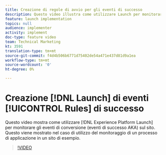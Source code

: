 ```yaml
---
title: Creazione di regole di avvio per gli eventi di successo
description: Questo video illustra come utilizzare Launch per monitorare gli eventi di conversione (eventi di successo AKA) sul sito. Questo verrà mostrato nel caso di utilizzo del monitoraggio di un processo di applicazione in un sito di esempio.
feature: launch implementation
topics: null
audience: implementer
activity: implement
doc-type: feature video
team: Technical Marketing
kt: 3591
translation-type: tm+mt
source-git-commit: f4d4b506b6771d75402de54a471e437d81d9a1ea
workflow-type: tm+mt
source-wordcount: '0'
ht-degree: 0%

---
```



# Creazione [!DNL Launch] di eventi [!UICONTROL Rules] di successo

Questo video mostra come utilizzare [!DNL Experience Platform Launch] per monitorare gli eventi di conversione (eventi di successo AKA) sul sito. Questo viene mostrato nel caso di utilizzo del monitoraggio di un processo di applicazione in un sito di esempio.

>[!VIDEO](https://video.tv.adobe.com/v/28778/?quality=12)
